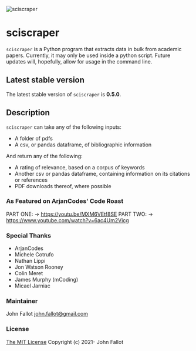 ![sciscraper](https://github.com/Pathos315/sciscraper/actions/workflows/tests.yaml/badge.svg)

# sciscraper
```sciscraper``` is a Python program that extracts data in bulk from academic papers. Currently, it may only be used inside a python script.
Future updates will, hopefully, allow for usage in the command line.

## Latest stable version
The latest stable version of ```sciscraper``` is **0.5.0**.

## Description
```sciscraper``` can take any of the following inputs:
- A folder of pdfs
- A csv, or pandas dataframe, of bibliographic information

And return any of the following:
- A rating of relevance, based on a corpus of keywords
- Another csv or pandas dataframe, containing information on its citations or references
- PDF downloads thereof, where possible

### As Featured on ArjanCodes' Code Roast
PART ONE: -> https://youtu.be/MXM6VEtf8SE
PART TWO: -> https://www.youtube.com/watch?v=6ac4Um2Vicg

### Special Thanks
- ArjanCodes
- Michele Cotrufo
- Nathan Lippi
- Jon Watson Rooney
- Colin Meret
- James Murphy (mCoding)
- Micael Jarniac


### Maintainer
John Fallot
john.fallot@gmail.com

### License
[The MIT License](https://opensource.org/licenses/MIT)
Copyright (c) 2021-
John Fallot
